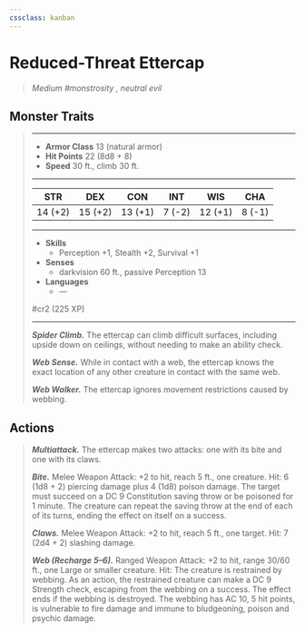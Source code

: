 ```yaml
---
cssclass: kanban
---
```


# Reduced-Threat Ettercap
>*Medium #monstrosity , neutral evil*
## Monster Traits
>___
>- **Armor Class** 13 (natural armor)
>- **Hit Points** 22 (8d8 + 8)
>- **Speed** 30 ft., climb 30 ft.
>___
>|STR|DEX|CON|INT|WIS|CHA|
>|:---:|:---:|:---:|:---:|:---:|:---:|
>|14 (+2)|15 (+2)|13 (+1)|7 (-2)|12 (+1)|8 (-1)|
>___
>- **Skills**
>	 - Perception +1, Stealth +2, Survival +1
>- **Senses**
>	 - darkvision 60 ft., passive Perception 13
>- **Languages**
>	 - —
>
> #cr2 (225 XP)
>___
>***Spider Climb.*** The ettercap can climb difficult surfaces, including upside down on ceilings, without needing to make an ability check.  
>
>***Web Sense.*** While in contact with a web, the ettercap knows the exact location of any other creature in contact with the same web.  
>
>***Web Walker.*** The ettercap ignores movement restrictions caused by webbing.  
>
## Actions
>***Multiattack.*** The ettercap makes two attacks: one with its bite and one with its claws.  
>
>***Bite.*** Melee Weapon Attack: +2 to hit, reach 5 ft., one creature. Hit: 6 (1d8 + 2) piercing damage plus 4 (1d8) poison damage. The target must succeed on a DC 9 Constitution saving throw or be poisoned for 1 minute. The creature can repeat the saving throw at the end of each of its turns, ending the effect on itself on a success.  
>
>***Claws.*** Melee Weapon Attack: +2 to hit, reach 5 ft., one target. Hit: 7 (2d4 + 2) slashing damage.  
>
>***Web (Recharge 5–6).*** Ranged Weapon Attack: +2 to hit, range 30/60 ft., one Large or smaller creature. Hit: The creature is restrained by webbing. As an action, the restrained creature can make a DC 9 Strength check, escaping from the webbing on a success. The effect ends if the webbing is destroyed. The webbing has AC 10, 5 hit points, is vulnerable to fire damage and immune to bludgeoning, poison and psychic damage.